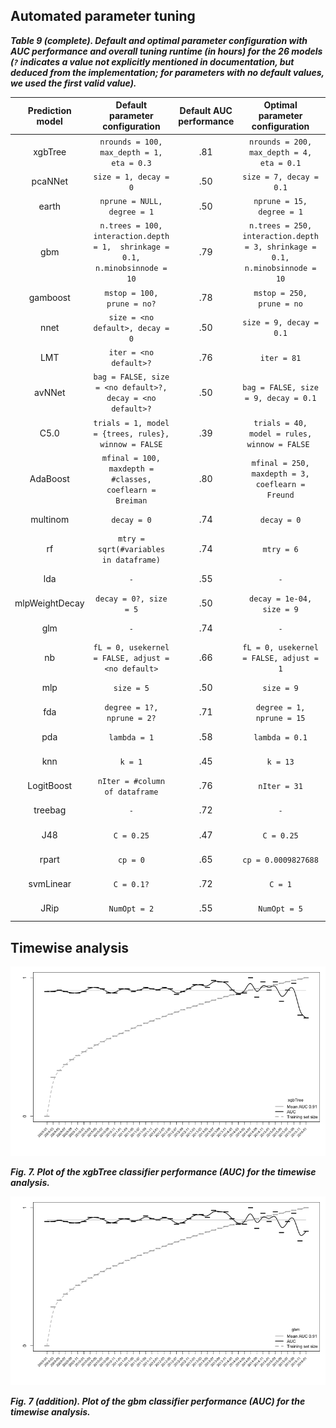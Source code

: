 
## Automated parameter tuning

***Table 9 (complete). Default and optimal parameter configuration with AUC performance and overall tuning runtime (in hours) for the 26 models (`?` indicates a value not explicitly mentioned in documentation, but deduced from the implementation; for parameters with no default values, we used the first valid value).***

| Prediction model |                        Default parameter configuration                        | Default AUC  performance |                        Optimal parameter configuration                       | Optimal AUC  performance | Tuning runtime |
|:----------------:|:-----------------------------------------------------------------------------:|:------------------------:|:----------------------------------------------------------------------------:|:------------------------:|:--------------:|
|      xgbTree     | `nrounds = 100,  max_depth = 1,  eta = 0.3`                                   |            .81           | `nrounds = 200,  max_depth = 4,  eta = 0.1`                                  |            .94 (+16%)           |     06h 47m    |
|      pcaNNet     | `size = 1, decay = 0`                                                         |            .50           | `size = 7, decay = 0.1`                                                      |            .93 (+86%)          |     02h 20m    |
|       earth      | `nprune = NULL, degree = 1`                                                   |            .50           | `nprune = 15, degree = 1`                                                    |            .93 (+86%)          |     03h 53m    |
|        gbm       | `n.trees = 100, interaction.depth = 1,  shrinkage = 0.1, n.minobsinnode = 10` |            .79           | `n.trees = 250, interaction.depth = 3, shrinkage = 0.1, n.minobsinnode = 10` |            .94 (+19%)          |     08h 44m    |
|     gamboost     | `mstop = 100, prune = no?`                                                    |            .78           | `mstop = 250, prune = no`                                                    |            .88 (+13%)          |     02h 06m    |
|       nnet       | `size = <no default>, decay = 0`                                              |            .50           | `size = 9, decay = 0.1`                                                      |            .83 (+66%)          |     25h 10m    |
|        LMT       | `iter = <no default>?`                                                        |            .76           | `iter = 81`                                                                  |            .84 (+10%)          |     75h 54m    |
|      avNNet      | `bag = FALSE, size = <no default>?, decay = <no default>?`                    |            .50           | `bag = FALSE, size = 9, decay = 0.1`                                         |            .83 (+66%)          |     11h 15m    |
|       C5.0       | `trials = 1, model = {trees, rules}, winnow = FALSE`                          |            .39           | `trials = 40, model = rules, winnow = FALSE `                                |            .83 (+113%)          |     07h 05m    |
|     AdaBoost     | `mfinal = 100, maxdepth = #classes, coeflearn = Breiman`                      |            .80           | `mfinal = 250, maxdepth = 3, coeflearn = Freund`                             |            .82 (+2%)          |    114h 48m    |
|     multinom     | `decay = 0`                                                                   |            .74           | `decay = 0`                                                                  |            .84 (+13%)          |     01h 05m    |
|        rf        | `mtry = sqrt(#variables in dataframe)`                                        |            .74           | `mtry = 6`                                                                   |            .84 (+13%)          |     73h 24m    |
|        lda       | `-`                                                                           |            .55           | `-`                                                                          |            .84 (+53)          |     00h 06m    |
|  mlpWeightDecay  | `decay = 0?, size = 5`                                                        |            .50           | `decay = 1e-04, size = 9`                                                    |            .84 (+68%)          |     85h 18m    |
|        glm       | `-`                                                                           |            .74           | `-`                                                                          |            .81 (+9%)          |     00h 08m    |
|        nb        | `fL = 0, usekernel = FALSE, adjust = <no default>`                            |            .66           | `fL = 0, usekernel = FALSE, adjust = 1`                                      |            .81 (+23%)          |     00h 53m    |
|        mlp       | `size = 5`                                                                    |            .50           | `size = 9`                                                                   |            .80 (+60%)          |     44h 12m    |
|        fda       | `degree = 1?, nprune = 2?`                                                    |            .71           | `degree = 1, nprune = 15`                                                    |            .81 (+14%)          |     01h 34m    |
|        pda       | `lambda = 1`                                                                  |            .58           | `lambda = 0.1`                                                               |            .80 (+38%)          |     00h 29m    |
|        knn       | `k = 1`                                                                       |            .45           | `k = 13`                                                                     |            .78 (+73%)          |     125h 28m   |
|    LogitBoost    | `nIter = #column of dataframe`                                                |            .76           | `nIter = 31`                                                                 |            .76 (=)          |     00h 21m    |
|      treebag     | `-`                                                                           |            .72           | `-`                                                                          |            .79 (+10%)          |     06h 07m    |
|        J48       | `C = 0.25`                                                                    |            .47           | `C = 0.25`                                                                   |            .73 (+55%)          |     01h 30m    |
|       rpart      | `cp = 0`                                                                      |            .65           | `cp = 0.0009827688`                                                          |            .73 (+12%)          |     00h 12m    |
|     svmLinear    | `C = 0.1?`                                                                    |            .72           | `C = 1`                                                                      |            .67 (+24%)          |     15h 34m    |
|       JRip       | `NumOpt = 2`                                                                  |            .55           | `NumOpt = 5`                                                                 |            .67 (+22%)          |     06h 50m    |


## Timewise analysis 
![xgbtree plot](../output/timewise/plots/xgbTree/xgbTree_auc_plot.tiff)

***Fig. 7. Plot of the xgbTree classifier performance (AUC) for the timewise analysis.***

![gbm plot](../output/timewise/plots/gbm/gbm_auc_plot.tiff)

***Fig. 7 (addition). Plot of the gbm classifier performance (AUC) for the timewise analysis.***
